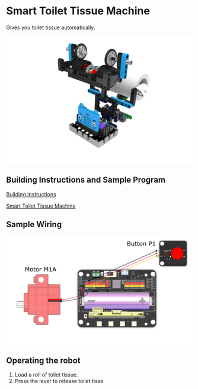 # Smart Toilet Tissue Machine

Gives you toilet tissue automatically.

![](images/tissue.png)

## Building Instructions and Sample Program

[Building Instructions](https://bit.ly/12In1SumobotBuildingInstruction)

[Smart Toilet Tissue Machine](https://makecode.microbit.org/_EFYdx3ektJcx)

## Sample Wiring

![](images/tissue_wire.png)

## Operating the robot

1. Load a roll of toilet tissue.
2. Press the lever to release toilet tisse.